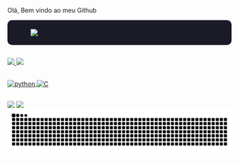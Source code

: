 
Olá, Bem vindo ao meu Github

<div style="display: flex; justify-content: center; align-items: center; gap: 20px; background-color: #1A1B27; padding: 20px; border-radius: 10px;">
  <img src="https://github-readme-stats.vercel.app/api?username=DaniloSovano&show_icons=true&theme=tokyonight" width="400px" />
</div>

##
<div>
  <a href="https://github.com/DaniloSovano/Calculadora-em-Python">
  <img height="130cm" src="https://github-readme-stats.vercel.app/api/pin/?username=DaniloSovano&repo=Calculadora-em-Python&theme=tokyonight" />
  <a href= "https://github.com/DaniloSovano/Batalha_Naval">
  <img height="130cm" src="https://github-readme-stats.vercel.app/api/pin/?username=DaniloSovano&repo=Batalha_Naval&theme=tokyonight" />
</div>
    
##
<div>
<img align="center" alt="python" height="40" width="40" src="https://cdn.jsdelivr.net/gh/devicons/devicon/icons/python/python-original.svg" />
<img align="center" alt="C" height="40" width="40" src="https://cdn.jsdelivr.net/gh/devicons/devicon/icons/c/c-original.svg" />
          
</div>


##

<div>
 <a href="https://instagram.com/danilo_sovano" target="_blank"><img src="https://img.shields.io/badge/-Instagram-%23E4405F?style=for-the-badge&logo=instagram&logoColor=white" target="_blank"></a>
  <a href = "mailto:danilosovano@gmail.com"><img src="https://img.shields.io/badge/-Gmail-%23333?style=for-the-badge&logo=gmail&logoColor=dark" target="_blank"></a>


  
</div>
 <picture>
    <source media="(prefers-color-scheme: dark)" srcset="https://raw.githubusercontent.com/DaniloSovano/Danilosovano/output/github-contribution-grid-snake-dark.svg">
    <source media="(prefers-color-scheme: light)" srcset="https://raw.githubusercontent.com/DaniloSovano/Danilosovano/output/github-contribution-grid-snake.svg">
    <img alt="github contribution grid snake animation" src="https://raw.githubusercontent.com/DaniloSovano/Danilosovano/output/github-contribution-grid-snake.svg">
  </picture>
